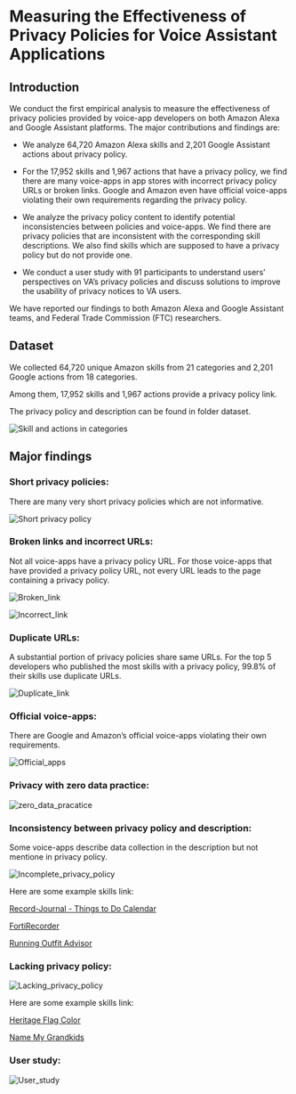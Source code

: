 # Measuring the Effectiveness of Privacy Policies for Voice Assistant Applications

## Introduction

We conduct the first empirical analysis to measure the effectiveness of privacy policies provided by voice-app developers on both Amazon Alexa and Google Assistant platforms. The major contributions and findings are:

* We analyze 64,720 Amazon Alexa skills and 2,201 Google Assistant actions about privacy policy. 

* For the 17,952 skills and 1,967 actions that have a privacy policy, we find there are many voice-apps in app stores with incorrect privacy policy URLs or broken links. Google and Amazon even have official voice-apps violating their own requirements regarding the privacy policy.

* We analyze the privacy policy content to identify potential inconsistencies between policies and voice-apps. We find there are privacy policies that are inconsistent with the corresponding skill descriptions. We also find skills which are supposed to have a privacy policy but do not provide one.

* We conduct a user study with 91 participants to understand users’ perspectives on VA’s privacy policies and discuss solutions to improve the usability of privacy notices to VA users.

We have reported our findings to both Amazon Alexa and Google Assistant teams, and Federal Trade Commission (FTC) researchers.



## Dataset

We collected 64,720 unique Amazon skills from 21 categories and 2,201 Google actions from 18 categories. 

Among them, 17,952 skills and 1,967 actions provide a privacy policy link. 

The privacy policy and description can be found in folder dataset.

![Skill and actions in categories](https://github.com/songer12345/VPAPrivacyPolicyAnalysis/blob/master/image2/numbers.png)



## Major findings

### Short privacy policies:

There are many very short privacy policies which are not informative.

![Short privacy policy](https://github.com/voice-assistant-research/voice-assistant/blob/master/image2/short_policy.png)

### Broken links and incorrect URLs:

Not all voice-apps have a privacy policy URL. For those voice-apps that have provided a privacy policy URL, not every URL leads to the page containing a privacy policy.

![Broken_link](https://github.com/voice-assistant-research/voice-assistant/blob/master/dataset/image2/broken_link.png)

![Incorrect_link](https://github.com/voice-assistant-research/voice-assistant/blob/master/dataset/image2/promotionpage.png)

### Duplicate URLs:

A substantial portion of privacy policies share same URLs. For the top 5 developers who published the most skills with a privacy policy, 99.8% of their skills use duplicate URLs.

![Duplicate_link](https://github.com/voice-assistant-research/voice-assistant/blob/master/dataset/image2/duplicate.png)

### Official voice-apps:

There are Google and Amazon’s official voice-apps violating their own requirements.

![Official_apps](https://github.com/voice-assistant-research/voice-assistant/blob/master/dataset/image2/official.png)

### Privacy with zero data practice:

![zero_data_pracatice](https://github.com/voice-assistant-research/voice-assistant/blob/master/dataset/image2/zero_data_practice.png)

### Inconsistency between privacy policy and description:

Some voice-apps describe data collection in the description but not mentione in privacy policy.

![Incomplete_privacy_policy](https://github.com/voice-assistant-research/voice-assistant/blob/master/dataset/image2/incomplete.png)


Here are some example skills link:

[Record-Journal - Things to Do Calendar](https://www.amazon.com/Record-Journal-Things-to-Do-Calendar/dp/B07NC478M9/ref=sr_1_1?keywords=record+journal&qid=1582232641&s=digital-skills&sr=1-1)

[FortiRecorder](https://www.amazon.com/Fortinet-FortiRecorder/dp/B079P35CGQ/ref=sr_1_1?keywords=fortirecorder&qid=1582232693&s=digital-skills&sr=1-1)

[Running Outfit Advisor](https://www.amazon.com/CraftyC-Running-Outfit-Advisor/dp/B0735XW8LM/ref=sr_1_1?crid=24ZNWXDR4FZKZ&keywords=running+outfit+advisor&qid=1582232728&s=digital-skills&sprefix=Running+outfit+%2Calexa-skills%2C143&sr=1-1)

### Lacking privacy policy:

![Lacking_privacy_policy](https://github.com/voice-assistant-research/voice-assistant/blob/master/dataset/image2/lack_policy.png)

Here are some example skills link:

[Heritage Flag Color](https://www.amazon.com/Thomas-Anderson-Heritage-Flag-Color/dp/B01MR9JBWU/ref=sr_1_1?keywords=heritage+flag+color&qid=1582233183&s=digital-skills&sr=1-1)

[Name My Grandkids](https://www.amazon.com/Cooper-Name-My-Grandkids/dp/B01EW3KUXC/ref=sr_1_1?keywords=name+my+grandkids&qid=1582233215&s=digital-skills&sr=1-1)

### User study:

![User_study](https://github.com/voice-assistant-research/voice-assistant/blob/master/dataset/image2/user_study.png)




